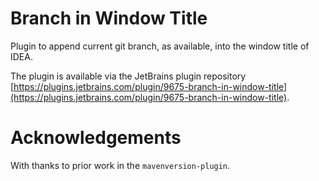 # Branch in Window Title

Plugin to append current git branch, as available, into the window title of IDEA.

The plugin is available via the JetBrains plugin repository [https://plugins.jetbrains.com/plugin/9675-branch-in-window-title](https://plugins.jetbrains.com/plugin/9675-branch-in-window-title).

# Acknowledgements

With thanks to prior work in the `mavenversion-plugin`.
